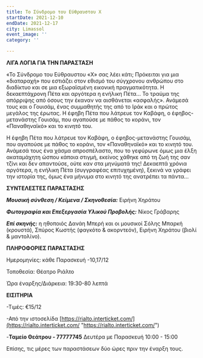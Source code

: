 ```yaml
---
title: Το Σύνδρομο του Εύθραυστου Χ
startDate: 2021-12-10
endDate: 2021-12-17
city: Limassol
event_image: ''
category: ''

---
```

**ΛΙΓΑ ΛΟΓΙΑ ΓΙΑ ΤΗΝ ΠΑΡΑΣΤΑΣΗ**

«Το Σύνδρομο του Εύθραυστου «Χ» σας λέει κάτι; Πρόκειται για μια «διαταραχή» που εστιάζει στον εθισμό του σύγχρονου ανθρώπου στο διαδίκτυο και σε μια εξωραϊσμένη εικονική πραγματικότητα. Η δεκαεπτάχρονη Πέτα και αργότερα η ενήλικη Πέτα… Το τραύμα της απόρριψης από όσους την έκαναν να αισθάνεται «ασφαλής». Ανάμεσά τους και ο Γουισάμ, ένας συμμαθητής της από το Ιράκ και ο πρώτος μεγάλος της έρωτας. Η έφηβη Πέτα που λάτρευε τον Καβάφη, ο έφηβος-μετανάστης Γουισάμ, που αγαπούσε με πάθος το κοράνι, τον «Παναθηναϊκό» και το κινητό του.

H έφηβη Πέτα που λάτρευε τον Καβάφη, ο έφηβος-μετανάστης Γουισάμ, που αγαπούσε με πάθος το κοράνι, τον «Παναθηναϊκό» και το κινητό του. Ανάμεσά τους ένα χάσμα απροσπέλαστο, που το γεφύρωνε όμως μια έλξη ακαταμάχητη ώσπου κάποια στιγμή, εκείνος χάθηκε από τη ζωή της σαν τζίνι και δεν απαντούσε, ούτε καν στα μηνύματά της! Δεκαεπτά χρόνια αργότερα, η ενήλικη Πέτα (συγγραφέας επιτυχημένη), ξεκινά να γράφει την ιστορία της, όμως ένα μήνυμα στο κινητό της ανατρέπει τα πάντα…

**ΣΥΝΤΕΛΕΣΤΕΣ ΠΑΡΑΣΤΑΣΗΣ**

**_Μουσική σύνθεση / Κείμενα / Σκηνοθεσία:_** Ειρήνη Χηράτου

**_Φωτογραφία και Επεξεργασία Υλικού Προβολής:_** Νίκος Γράβαρης

**_Επί σκηνής:_** η ηθοποιός Δανάη Μπερή και οι μουσικοί Σόλης Μπαρκή (κρουστά), Σπύρος Κωστής (φαγκότο & ακορντεόν), Ειρήνη Χηράτου (βιολί & μαντολίνο).

**ΠΛΗΡΟΦΟΡΙΕΣ ΠΑΡΑΣΤΑΣΗΣ**

Ημερομηνίες: κάθε Παρασκευή -10,17/12

Τοποθεσία: Θέατρο Ριάλτο

Ώρα έναρξης/Διάρκεια: 19:30-80 λεπτά

**ΕΙΣΙΤΗΡΙΑ**

\-Τιμές: €15/12

\-Από την ιστοσελίδα [https://rialto.interticket.com/](https://rialto.interticket.com/ "https://rialto.interticket.com/")

\-**Ταμείο Θεάτρου - 77777745** Δευτέρα με Παρασκευή 10:00 - 15:00

​Επίσης, τις μέρες των παραστάσεων δύο ώρες πριν την έναρξη τους.